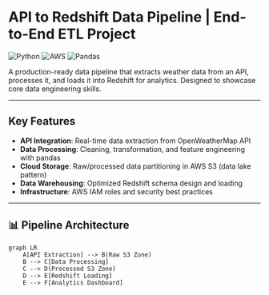 # API to Redshift Data Pipeline | End-to-End ETL Project

![Python](https://img.shields.io/badge/Python-3.9%2B-blue)
![AWS](https://img.shields.io/badge/AWS-S3%2C%20Redshift-orange)
![Pandas](https://img.shields.io/badge/Data_Processing-Pandas-brightgreen)

A production-ready data pipeline that extracts weather data from an API, processes it, and loads it into Redshift for analytics. Designed to showcase core data engineering skills.

---

## Key Features
- **API Integration**: Real-time data extraction from OpenWeatherMap API
- **Data Processing**: Cleaning, transformation, and feature engineering with pandas
- **Cloud Storage**: Raw/processed data partitioning in AWS S3 (data lake pattern)
- **Data Warehousing**: Optimized Redshift schema design and loading
- **Infrastructure**: AWS IAM roles and security best practices

---

## 📊 Pipeline Architecture
```mermaid
graph LR
    A[API Extraction] --> B(Raw S3 Zone)
    B --> C[Data Processing]
    C --> D(Processed S3 Zone)
    D --> E[Redshift Loading]
    E --> F[Analytics Dashboard]
